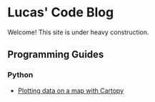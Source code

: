 # Lucas' Code Blog
Welcome! This site is under heavy construction.

## Programming Guides
### Python
* [Plotting data on a map with Cartopy](./map_plotting/plot_map.html)
